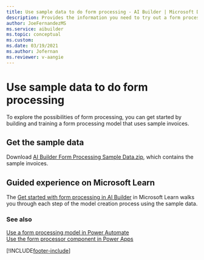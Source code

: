 ```yaml
---
title: Use sample data to do form processing - AI Builder | Microsoft Docs
description: Provides the information you need to try out a form processing model with sample data AI Builder.
author: JoeFernandezMS
ms.service: aibuilder
ms.topic: conceptual
ms.custom: 
ms.date: 03/19/2021
ms.author: Jofernan
ms.reviewer: v-aangie
---
```


# Use sample data to do form processing

To explore the possibilities of form processing, you can get started by building and training a form processing model that uses sample invoices.


## Get the sample data

Download [AI Builder Form Processing Sample Data.zip](https://go.microsoft.com/fwlink/?linkid=2128080), which contains the sample invoices.

## Guided experience on Microsoft Learn

The [Get started with form processing in AI Builder](https://docs.microsoft.com/learn/modules/get-started-with-form-processing/2-create-first-model) in Microsoft Learn walks you through each step of the model creation process using the sample data.

### See also

[Use a form processing model in Power Automate](form-processing-model-in-flow.md)  
[Use the form processor component in Power Apps](form-processor-component-in-powerapps.md)


[!INCLUDE[footer-include](includes/footer-banner.md)]